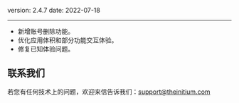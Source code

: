 version: 2.4.7
date: 2022-07-18

---

- 新增账号删除功能。
- 优化应用体积和部分功能交互体验。
- 修复已知体验问题。

## 联系我们

若您有任何技术上的问题，欢迎来信告诉我们：[support@theinitium.com](mailto:support@theinitium.com)